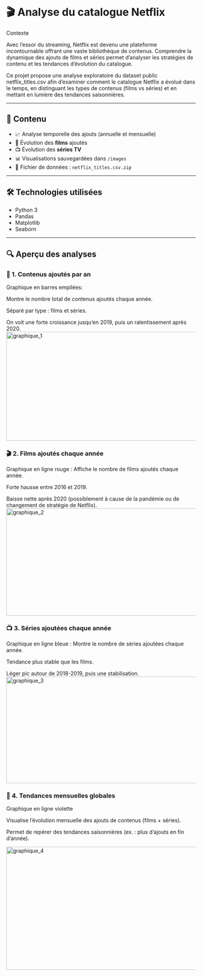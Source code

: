 # 🎬 Analyse du catalogue Netflix

Contexte

Avec l’essor du streaming, Netflix est devenu une plateforme incontournable offrant une vaste bibliothèque de contenus. Comprendre la dynamique des ajouts de films et séries permet d’analyser les stratégies de contenu et les tendances d’évolution du catalogue.

Ce projet propose une analyse exploratoire du dataset public netflix_titles.csv afin d’examiner comment le catalogue Netflix a évolué dans le temps, en distinguant les types de contenus (films vs séries) et en mettant en lumière des tendances saisonnières.

---

## 📂 Contenu

- 📈 Analyse temporelle des ajouts (annuelle et mensuelle)
- 🎥 Évolution des **films** ajoutés
- 📺 Évolution des **séries TV**
- 📊 Visualisations sauvegardées dans `/images`
- 📁 Fichier de données : `netflix_titles.csv.zip`

---

## 🛠️ Technologies utilisées

- Python 3
- Pandas
- Matplotlib
- Seaborn

---

## 🔍 Aperçu des analyses

### 📅 1. Contenus ajoutés par an
Graphique en barres empilées:

Montre le nombre total de contenus ajoutés chaque année.

Séparé par type : films et séries.

On voit une forte croissance jusqu’en 2019, puis un ralentissement après 2020.
<img width="626" height="290" alt="graphique_1" src="https://github.com/user-attachments/assets/7e689d74-c566-493b-b848-8569e176d9dc" />



### 🎬 2. Films ajoutés chaque année

Graphique en ligne rouge : 
Affiche le nombre de films ajoutés chaque année.

Forte hausse entre 2016 et 2019.

Baisse nette après 2020 (possiblement à cause de la pandémie ou de changement de stratégie de Netflix).
<img width="616" height="286" alt="graphique_2" src="https://github.com/user-attachments/assets/631b5c74-e362-47e8-9fc1-b455624a0bf3" />


### 📺 3. Séries ajoutées chaque année

Graphique en ligne bleue :
Montre le nombre de séries ajoutées chaque année.

Tendance plus stable que les films.

Léger pic autour de 2018-2019, puis une stabilisation.
<img width="619" height="284" alt="graphique_3" src="https://github.com/user-attachments/assets/d8c753c1-28b9-4e83-9eec-086cb262610f" />


### 📆 4. Tendances mensuelles globales

Graphique en ligne violette

Visualise l’évolution mensuelle des ajouts de contenus (films + séries).

Permet de repérer des tendances saisonnières (ex. : plus d’ajouts en fin d’année).

<img width="821" height="328" alt="graphique_4" src="https://github.com/user-attachments/assets/61d827e2-c9d4-4ca5-b36b-aefd054d5ea4" />



